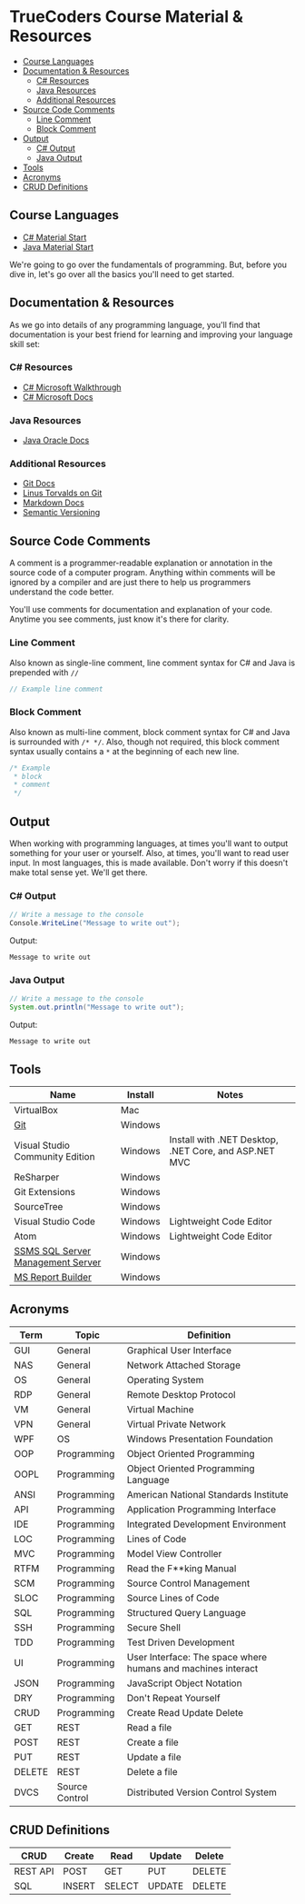 # TrueCoders Course Material & Resources

* [Course Languages](#course-languages)
* [Documentation & Resources](#documentation-resources)
  * [C# Resources](#c-resources)
  * [Java Resources](#java-resources)
  * [Additional Resources](#additional-resources)
* [Source Code Comments](#source-code-comments)
  * [Line Comment](#line-comment)
  * [Block Comment](#block-comment)
* [Output](#output)
  * [C# Output](#c-output)
  * [Java Output](#java-output)
* [Tools](#tools)
* [Acronyms](#acronyms)
* [CRUD Definitions](#crud-definitions)

## Course Languages

* [C# Material Start](cs/variables.markdown)
* [Java Material Start](java/variables.markdown)

We're going to go over the fundamentals of programming. But, before you dive in, let's go over all the basics you'll need to get started.

## Documentation & Resources

As we go into details of any programming language, you'll find that documentation is your best friend for learning and improving your language skill set:

### C# Resources

* [C# Microsoft Walkthrough](https://msdn.microsoft.com/en-us/library/jj153219.aspx)
* [C# Microsoft Docs](https://docs.microsoft.com/en-us/dotnet/csharp/)

### Java Resources

* [Java Oracle Docs](https://docs.oracle.com/javase/9/)

### Additional Resources

* [Git Docs](https://git-scm.com/doc)
* [Linus Torvalds on Git](https://youtu.be/4XpnKHJAok8)
* [Markdown Docs](https://daringfireball.net/projects/markdown/syntax/)
* [Semantic Versioning](http://semver.org)

## Source Code Comments

A comment is a programmer-readable explanation or annotation in the source code of a computer program. Anything within comments will be ignored by a compiler and are just there to help us programmers understand the code better.

You'll use comments for documentation and explanation of your code. Anytime you see comments, just know it's there for clarity.

### Line Comment

Also known as single-line comment, line comment syntax for C# and Java is prepended with `//`

```cs
// Example line comment
```

### Block Comment

Also known as multi-line comment, block comment syntax for C# and Java is surrounded with `/* */`. Also, though not required, this block comment syntax usually contains a `*` at the beginning of each new line.

```cs
/* Example
 * block
 * comment
 */
```

## Output

When working with programming languages, at times you'll want to output something for your user or yourself. Also, at times, you'll want to read user input. In most languages, this is made available. Don't worry if this doesn't make total sense yet. We'll get there.

### C# Output

```cs
// Write a message to the console
Console.WriteLine("Message to write out");
```

Output:

```
Message to write out
```

### Java Output

```java
// Write a message to the console
System.out.println("Message to write out");
```

Output:

```
Message to write out
```

## Tools

| Name                                                                                | Install | Notes                                                 |
| ----------------------------------------------------------------------------------- | ------- | ----------------------------------------------------- |
| VirtualBox                                                                          | Mac     |                                                       |
| [Git](https://git-scm.com)                                                          | Windows |                                                       |
| Visual Studio Community Edition                                                     | Windows | Install with .NET Desktop, .NET Core, and ASP.NET MVC |
| ReSharper                                                                           | Windows |                                                       |
| Git Extensions                                                                      | Windows |                                                       |
| SourceTree                                                                          | Windows |                                                       |
| Visual Studio Code                                                                  | Windows | Lightweight Code Editor                               |
| Atom                                                                                | Windows | Lightweight Code Editor                               |
| [SSMS SQL Server Management Server](https://go.microsoft.com/fwlink/?linkid=858904) | Windows |                                                       |
| [MS Report Builder](https://www.microsoft.com/en-us/download/details.aspx?id=53613) | Windows |                                                       |

## Acronyms

| Term   | Topic          | Definition                                                   |
| ------ | -------------- | ------------------------------------------------------------ |
| GUI    | General        | Graphical User Interface                                     |
| NAS    | General        | Network Attached Storage                                     |
| OS     | General        | Operating System                                             |
| RDP    | General        | Remote Desktop Protocol                                      |
| VM     | General        | Virtual Machine                                              |
| VPN    | General        | Virtual Private Network                                      |
| WPF    | OS             | Windows Presentation Foundation                              |
| OOP    | Programming    | Object Oriented Programming                                  |
| OOPL   | Programming    | Object Oriented Programming Language                         |
| ANSI   | Programming    | American National Standards Institute                        |
| API    | Programming    | Application Programming Interface                            |
| IDE    | Programming    | Integrated Development Environment                           |
| LOC    | Programming    | Lines of Code                                                |
| MVC    | Programming    | Model View Controller                                        |
| RTFM   | Programming    | Read the F**king Manual                                      |
| SCM    | Programming    | Source Control Management                                    |
| SLOC   | Programming    | Source Lines of Code                                         |
| SQL    | Programming    | Structured Query Language                                    |
| SSH    | Programming    | Secure Shell                                                 |
| TDD    | Programming    | Test Driven Development                                      |
| UI     | Programming    | User Interface: The space where humans and machines interact |
| JSON   | Programming    | JavaScript Object Notation                                   |
| DRY    | Programming    | Don't Repeat Yourself                                        |
| CRUD   | Programming    | Create Read Update Delete                                    |
| GET    | REST           | Read a file                                                  |
| POST   | REST           | Create a file                                                |
| PUT    | REST           | Update a file                                                |
| DELETE | REST           | Delete a file                                                |
| DVCS   | Source Control | Distributed Version Control System                           |

## CRUD Definitions

| CRUD     | Create | Read   | Update | Delete |
| -------- | ------ | ------ | ------ | ------ |
| REST API | POST   | GET    | PUT    | DELETE |
| SQL      | INSERT | SELECT | UPDATE | DELETE |
